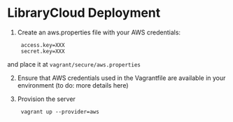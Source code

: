 LibraryCloud Deployment
=======================

1) Create an aws.properties file with your AWS credentials:

        access.key=XXX
        secret.key=XXX

and place it at ```vagrant/secure/aws.properties```

2) Ensure that AWS credentials used in the Vagrantfile are available in your environment (to do: more details here)

3) Provision the server

        vagrant up --provider=aws



